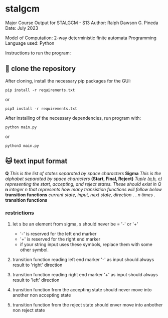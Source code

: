 # stalgcm
Major Course Output for STALGCM - S13
Author: Ralph Dawson G. Pineda
Date: July 2023

Model of Computation: 2-way deterministic finite automata
Programming Language used: Python

Instructions to run the program: 

## :rocket: clone the repository
After cloning, install the necessary pip packages for the GUI:

```
pip install -r requirements.txt
```
or 
```
pip3 install -r requirements.txt
```

After installing of the necessary dependencies, run program with:
```
python main.py
```
or
```
python3 main.py
```


## :cat: text input format
**Q**     *This is the list of states separated by space characters*
**Sigma**    *This is the alphabet separated by space characters*
**(Start, Final, Reject)**     *Tuple (a,b, c) representing the start, accepting, and reject states. These should exist in Q*
**n**      *integer n that represents how many transistion functions will follow below*
**transition functions**    *current state, input, next state, direction*
.
.  *n times*
.
**transition functions** 

### restrictions
1. let s be an element from sigma, s should never be = '-' or '+'
   - '-' is reserved for the left end marker
   - '+' is reserved for the right end marker
   - if your string input uses these symbols, replace them with some other symbol.
  
2. transition function reading left end marker '-' as input should always result to 'right' direction
3. transition function reading right end marker '+' as input should always result to 'left' direction
4. transition function from the accepting state should never move into another non accepting state
5. transition function from the reject state should enver move into anbother non reject state
  


